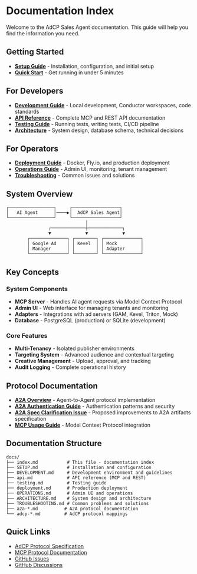 # Documentation Index

Welcome to the AdCP Sales Agent documentation. This guide will help you find the information you need.

## Getting Started

- **[Setup Guide](SETUP.md)** - Installation, configuration, and initial setup
- **[Quick Start](../README.md#quick-start)** - Get running in under 5 minutes

## For Developers

- **[Development Guide](DEVELOPMENT.md)** - Local development, Conductor workspaces, code standards
- **[API Reference](api.md)** - Complete MCP and REST API documentation
- **[Testing Guide](testing.md)** - Running tests, writing tests, CI/CD pipeline
- **[Architecture](ARCHITECTURE.md)** - System design, database schema, technical decisions

## For Operators

- **[Deployment Guide](deployment.md)** - Docker, Fly.io, and production deployment
- **[Operations Guide](OPERATIONS.md)** - Admin UI, monitoring, tenant management
- **[Troubleshooting](TROUBLESHOOTING.md)** - Common issues and solutions

## System Overview

```
┌─────────────────┐     ┌──────────────────┐
│   AI Agent      │────▶│  AdCP Sales Agent│
└─────────────────┘     └──────────────────┘
                              │
                ┌─────────────┼─────────────┐
                ▼             ▼             ▼
        ┌──────────────┐ ┌────────┐ ┌──────────────┐
        │ Google Ad    │ │ Kevel  │ │ Mock         │
        │ Manager      │ │        │ │ Adapter      │
        └──────────────┘ └────────┘ └──────────────┘
```

## Key Concepts

### System Components
- **MCP Server** - Handles AI agent requests via Model Context Protocol
- **Admin UI** - Web interface for managing tenants and monitoring
- **Adapters** - Integrations with ad servers (GAM, Kevel, Triton, Mock)
- **Database** - PostgreSQL (production) or SQLite (development)

### Core Features
- **Multi-Tenancy** - Isolated publisher environments
- **Targeting System** - Advanced audience and contextual targeting
- **Creative Management** - Upload, approval, and tracking
- **Audit Logging** - Complete operational history

## Protocol Documentation

- **[A2A Overview](a2a-overview.md)** - Agent-to-Agent protocol implementation
- **[A2A Authentication Guide](a2a-authentication-guide.md)** - Authentication patterns and security
- **[A2A Spec Clarification Issue](a2a-spec-clarification-issue.md)** - Proposed improvements to A2A artifacts specification
- **[MCP Usage Guide](mcp-usage.md)** - Model Context Protocol integration

## Documentation Structure

```
docs/
├── index.md           # This file - documentation index
├── SETUP.md           # Installation and configuration
├── DEVELOPMENT.md     # Development environment and guidelines
├── api.md             # API reference (MCP and REST)
├── testing.md         # Testing guide
├── deployment.md      # Production deployment
├── OPERATIONS.md      # Admin UI and operations
├── ARCHITECTURE.md    # System design and architecture
├── TROUBLESHOOTING.md # Common problems and solutions
├── a2a-*.md          # A2A protocol documentation
└── adcp-*.md         # AdCP protocol mappings
```

## Quick Links

- [AdCP Protocol Specification](https://github.com/adcontextprotocol/spec)
- [MCP Protocol Documentation](https://modelcontextprotocol.io)
- [GitHub Issues](https://github.com/adcontextprotocol/salesagent/issues)
- [GitHub Discussions](https://github.com/adcontextprotocol/salesagent/discussions)
